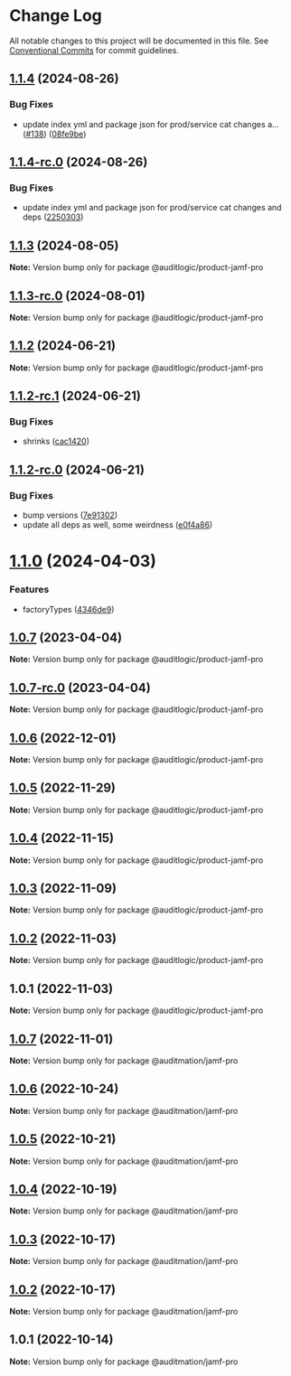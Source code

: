 # Change Log

All notable changes to this project will be documented in this file.
See [Conventional Commits](https://conventionalcommits.org) for commit guidelines.

## [1.1.4](https://github.com/auditlogic/product/compare/@auditlogic/product-jamf-pro@1.1.3...@auditlogic/product-jamf-pro@1.1.4) (2024-08-26)


### Bug Fixes

* update index yml and package json for prod/service cat changes a… ([#138](https://github.com/auditlogic/product/issues/138)) ([08fe9be](https://github.com/auditlogic/product/commit/08fe9beb1c8457462a19bc69caa02e6212d97e1a))





## [1.1.4-rc.0](https://github.com/auditlogic/product/compare/@auditlogic/product-jamf-pro@1.1.3...@auditlogic/product-jamf-pro@1.1.4-rc.0) (2024-08-26)


### Bug Fixes

* update index yml and package json for prod/service cat changes and deps ([2250303](https://github.com/auditlogic/product/commit/225030363a363608240135b7ebed386b28f01e4b))





## [1.1.3](https://github.com/auditlogic/product/compare/@auditlogic/product-jamf-pro@1.1.2...@auditlogic/product-jamf-pro@1.1.3) (2024-08-05)

**Note:** Version bump only for package @auditlogic/product-jamf-pro





## [1.1.3-rc.0](https://github.com/auditlogic/product/compare/@auditlogic/product-jamf-pro@1.1.2...@auditlogic/product-jamf-pro@1.1.3-rc.0) (2024-08-01)

**Note:** Version bump only for package @auditlogic/product-jamf-pro





## [1.1.2](https://github.com/auditlogic/product/compare/@auditlogic/product-jamf-pro@1.1.2-rc.1...@auditlogic/product-jamf-pro@1.1.2) (2024-06-21)

**Note:** Version bump only for package @auditlogic/product-jamf-pro





## [1.1.2-rc.1](https://github.com/auditlogic/product/compare/@auditlogic/product-jamf-pro@1.1.2-rc.0...@auditlogic/product-jamf-pro@1.1.2-rc.1) (2024-06-21)


### Bug Fixes

* shrinks ([cac1420](https://github.com/auditlogic/product/commit/cac14200fefcd8183ab69fe89a47bd3f70f563e9))





## [1.1.2-rc.0](https://github.com/auditlogic/product/compare/@auditlogic/product-jamf-pro@1.1.0...@auditlogic/product-jamf-pro@1.1.2-rc.0) (2024-06-21)


### Bug Fixes

* bump versions ([7e91302](https://github.com/auditlogic/product/commit/7e913023b8b312150ed7762c32fbbe616be71de5))
* update all deps as well, some weirdness ([e0f4a86](https://github.com/auditlogic/product/commit/e0f4a864714e2d3de6bbf3da014d5312fe53be2f))





# [1.1.0](https://github.com/auditlogic/product/compare/@auditlogic/product-jamf-pro@1.0.7...@auditlogic/product-jamf-pro@1.1.0) (2024-04-03)


### Features

* factoryTypes ([4346de9](https://github.com/auditlogic/product/commit/4346de92693aee892fccf725338ffc7b80ab182b))





## [1.0.7](https://github.com/auditlogic/product/compare/@auditlogic/product-jamf-pro@1.0.6...@auditlogic/product-jamf-pro@1.0.7) (2023-04-04)

**Note:** Version bump only for package @auditlogic/product-jamf-pro





## [1.0.7-rc.0](https://github.com/auditlogic/product/compare/@auditlogic/product-jamf-pro@1.0.6...@auditlogic/product-jamf-pro@1.0.7-rc.0) (2023-04-04)

**Note:** Version bump only for package @auditlogic/product-jamf-pro





## [1.0.6](https://github.com/auditlogic/product/compare/@auditlogic/product-jamf-pro@1.0.5...@auditlogic/product-jamf-pro@1.0.6) (2022-12-01)

**Note:** Version bump only for package @auditlogic/product-jamf-pro





## [1.0.5](https://github.com/auditlogic/product/compare/@auditlogic/product-jamf-pro@1.0.4...@auditlogic/product-jamf-pro@1.0.5) (2022-11-29)

**Note:** Version bump only for package @auditlogic/product-jamf-pro





## [1.0.4](https://github.com/auditlogic/product/compare/@auditlogic/product-jamf-pro@1.0.3...@auditlogic/product-jamf-pro@1.0.4) (2022-11-15)

**Note:** Version bump only for package @auditlogic/product-jamf-pro





## [1.0.3](https://github.com/auditlogic/product/compare/@auditlogic/product-jamf-pro@1.0.2...@auditlogic/product-jamf-pro@1.0.3) (2022-11-09)

**Note:** Version bump only for package @auditlogic/product-jamf-pro





## [1.0.2](https://github.com/auditlogic/product/compare/@auditlogic/product-jamf-pro@1.0.1...@auditlogic/product-jamf-pro@1.0.2) (2022-11-03)

**Note:** Version bump only for package @auditlogic/product-jamf-pro





## 1.0.1 (2022-11-03)

**Note:** Version bump only for package @auditlogic/product-jamf-pro





## [1.0.7](https://github.com/auditmation/store-content/compare/@auditmation/jamf-pro@1.0.6...@auditmation/jamf-pro@1.0.7) (2022-11-01)

**Note:** Version bump only for package @auditmation/jamf-pro





## [1.0.6](https://github.com/auditmation/store-content/compare/@auditmation/jamf-pro@1.0.5...@auditmation/jamf-pro@1.0.6) (2022-10-24)

**Note:** Version bump only for package @auditmation/jamf-pro





## [1.0.5](https://github.com/auditmation/store-content/compare/@auditmation/jamf-pro@1.0.4...@auditmation/jamf-pro@1.0.5) (2022-10-21)

**Note:** Version bump only for package @auditmation/jamf-pro





## [1.0.4](https://github.com/auditmation/store-content/compare/@auditmation/jamf-pro@1.0.3...@auditmation/jamf-pro@1.0.4) (2022-10-19)

**Note:** Version bump only for package @auditmation/jamf-pro





## [1.0.3](https://github.com/auditmation/store-content/compare/@auditmation/jamf-pro@1.0.2...@auditmation/jamf-pro@1.0.3) (2022-10-17)

**Note:** Version bump only for package @auditmation/jamf-pro





## [1.0.2](https://github.com/auditmation/store-content/compare/@auditmation/jamf-pro@1.0.1...@auditmation/jamf-pro@1.0.2) (2022-10-17)

**Note:** Version bump only for package @auditmation/jamf-pro





## 1.0.1 (2022-10-14)

**Note:** Version bump only for package @auditmation/jamf-pro

